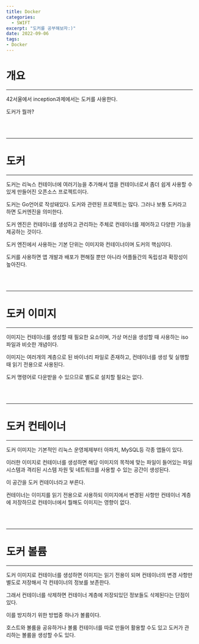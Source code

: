 ```yaml
---
title: Docker
categories:
  - SWIFT
excerpt: "도커를 공부해보자:)"
date: 2022-09-06
tags:
- Docker
---
```




# 개요

---

42서울에서 inception과제에서는 도커를 사용한다.

도커가 뭘까?


<br />
<br />

---

# 도커

---

도커는 리눅스 컨테이너에 여러기능을 추가해서 앱을 컨테이너로서 좀더 쉽게 사용할 수 있게 만들어진 오픈소스 프로젝트이다.

도커는 Go언어로 작성돼있다. 도커와 관련된 프로젝트는 많다. 그러나 보통 도커라고 하면 도커엔진을 의미한다.

도커 엔진은 컨테이너를 생성하고 관리하는 주체로 컨테이너를 제어하고 다양한 기능을 제공하는 것이다.

도커 엔진에서 사용하는 기본 단위는 이미지와 컨테이너이며 도커의 핵심이다.

도커를 사용하면 앱 개발과 배포가 편해질 뿐만 아니라 어플들간의 독립성과 확장성이 높아진다.

<br />
<br />

---

# 도커 이미지

---

이미지는 컨테이너를 생성할 때 필요한 요소이며, 가상 머신을 생성할 때 사용하는 iso 파일과 비슷한 개념이다.

이미지는 여러개의 계층으로 된 바이너리 파일로 존재하고, 컨테이너를 생성 및 실행할 때 읽기 전용으로 사용된다.

도커 명령어로 다운받을 수 있으므로 별도로 설치할 필요는 없다.



<br />
<br />

---

# 도커 컨테이너

---

도커 이미지는 기본적인 리눅스 운영체제부터 아파치, MySQL등 각종 앱들이 있다.

이러한 이미지로 컨테이너를 생성하면 해당 이미지의 목적에 맞는 파일이 들어있는 파일시스템과 격리된 시스템 자원 및 네트워크를 사용할 수 있는 공간이 생성된다.

이 공간을 도커 컨테이너라고 부른다.

컨테이너는 이미지를 읽기 전용으로 사용하되 이미지에서 변경된 사항만 컨테이너 계층에 저장하므로 컨테이너에서 뭘해도 이미지는 영향이 없다.

<br />
<br />

---

# 도커 볼륨

---

도커 이미지로 컨테이너를 생성하면 이미지는 읽기 전용이 되며 컨테이너의 변경 사항만 별도로 저장해서 각 컨테이너의 정보를 보존한다.

그래서 컨테이너를 삭제하면 컨테이너 계층에 저장되있던 정보들도 삭제된다는 단점이 있다.

이를 방지하기 위한 방법중 하나가 볼륨이다.

호스트와 볼륨을 공유하거나 볼륨 컨테이너를 따로 만들어 활용할 수도 있고 도커가 관리하는 볼륨을 생성할 수도 있다.

